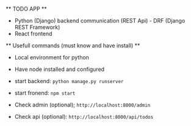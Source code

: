 ** TODO APP **

- Python (Django) backend communication (REST Api) - DRF (Django REST Framework)
- React frontend


** Usefull commands (must know and have install) **

- Local environment for python
- Have node installed and configured


- start backend: `python manage.py runserver`
- start fronend: `npm start`
- Check admin (optional); `http://localhost:8000/admin`
- Check api (optional): `http://localhost:8000/api/todos`
